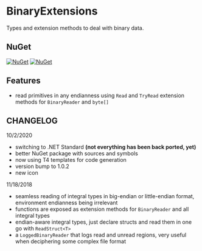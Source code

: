 # BinaryExtensions
Types and extension methods to deal with binary data.

## NuGet

[![NuGet](https://img.shields.io/badge/nuget-latest-blue.svg)](https://www.nuget.org/packages/BinaryExtensions)
[![NuGet](https://img.shields.io/badge/nuget-1.0.6896.28656-blue.svg)](https://www.nuget.org/packages/BinaryExtensions/1.0.6896.28656)

## Features
 - read primitives in any endianness using `Read` and `TryRead` extension methods for `BinaryReader` and `byte[]`

## CHANGELOG

10/2/2020
- switching to .NET Standard **(not everything has been back ported, yet)**
- better NuGet package with sources and symbols
- now using T4 templates for code generation
- version bump to 1.0.2
- new icon

11/18/2018
- seamless reading of integral types in big-endian or little-endian format, environment endianness being irrelevant
- functions are exposed as extension methods for `BinaryReader` and all integral types
- endian-aware integral types, just declare structs and read them in one go with `ReadStruct<T>`
- a `LoggedBinaryReader` that logs read and unread regions, very useful when deciphering some complex file format

